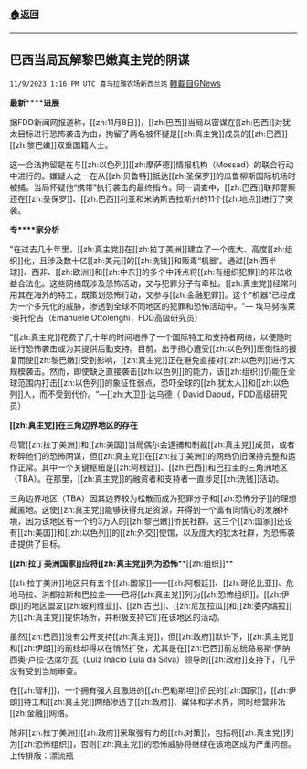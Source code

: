 ###  [:house:返回](README.md)
---


## 巴西当局瓦解黎巴嫩真主党的阴谋
`11/9/2023 1:16 PM UTC 喜马拉雅农场新西兰站` [轉載自GNews](https://gnews.org/articles/1949574)

**最新****进展**

据FDD新闻网报道称，[[zh:11月8日]]，[[zh:巴西]]当局以密谋在[[zh:巴西]]对犹太目标进行恐怖袭击为由，拘留了两名被怀疑是[[zh:真主党]]成员的[[zh:巴西]][[zh:黎巴嫩]]双重国籍人士。

这一合法拘留是在与[[zh:以色列]][[zh:摩萨德]]情报机构（Mossad）的联合行动中进行的。嫌疑人之一在从[[zh:贝鲁特]]抵达[[zh:圣保罗]]的瓜鲁柳斯国际机场时被捕，当局怀疑他“携带”执行袭击的最终指令。同一调查中，[[zh:巴西]]联邦警察还在[[zh:圣保罗]]、[[zh:巴西]]利亚和米纳斯吉拉斯州的11个[[zh:地点]]进行了突袭。

**专****家分析**

"在过去几十年里，[[zh:真主党]]在[[zh:拉丁美洲]]建立了一个庞大、高度[[zh:组织]]化，且涉及数十亿[[zh:美元]]的[[zh:洗钱]]和贩毒“机器‘。通过[[zh:西半球]]、西非、[[zh:欧洲]]和[[zh:中东]]的多个中转点将[[zh:有组织犯罪]]的非法收益合法化。这些网络既涉及恐怖活动，又与犯罪分子有牵扯。[[zh:真主党]]经常利用其在海外的特工，既策划恐怖行动，又参与[[zh:金融犯罪]]。这个”机器“已经成为一个多元化的威胁，渗透到全球不同地区的犯罪和恐怖活动中。"— 埃马努埃莱·奥托伦吉（Emanuele Ottolenghi，FDD高级研究员）

"[[zh:真主党]]花费了几十年的时间培养了一个国际特工和支持者网络，以便随时进行恐怖袭击或为其提供后勤支持。目前，出于担心遭受[[zh:以色列]]压倒性的报复而使[[zh:黎巴嫩]]受到影响，[[zh:真主党]]正在避免直接对[[zh:以色列]]进行大规模袭击。然而，即使缺乏直接袭击[[zh:以色列]]的能力，该[[zh:组织]]仍能在全球范围内打击[[zh:以色列]]的象征性弱点，恐吓全球的[[zh:犹太人]]和[[zh:以色列]]人，而不受到代价。“—[[zh:大卫]]·达乌德（ David Daoud，FDD高级研究员）

**[[zh:真主党]]在三角****边****界地区的存在**

尽管[[zh:拉丁美洲]]和[[zh:美国]]当局偶尔会逮捕和制裁[[zh:真主党]]成员，或者粉碎他们的恐怖阴谋，但[[zh:真主党]]在[[zh:拉丁美洲]]的网络仍旧保持完整和运作正常。其中一个关键枢纽是[[zh:阿根廷]]、[[zh:巴西]]和巴拉圭的三角洲地区（TBA）。在那里，[[zh:真主党]]的融资者和支持者一直涉足[[zh:洗钱]]活动。

三角边界地区（TBA）因其边界较为松散而成为犯罪分子和[[zh:恐怖分子]]的理想藏匿地。这使[[zh:真主党]]能够获得充足资源，并得到一个富有同情心的发展环境，因为该地区有一个约3万人的[[zh:黎巴嫩]]侨民社群。这三个[[zh:国家]]还设有[[zh:美国]]和[[zh:以色列]]的[[zh:外交]]使馆，以及庞大的犹太社群，为恐怖袭击提供了目标。

**[[zh:拉丁美洲国家]]****应****将[[zh:真主党]]列****为****恐怖****[[zh:组织]]**

[[zh:拉丁美洲]]地区只有五个[[zh:国家]]——[[zh:阿根廷]]、[[zh:哥伦比亚]]、危地马拉、洪都拉斯和巴拉圭——已将[[zh:真主党]]列为[[zh:恐怖组织]]。[[zh:伊朗]]的地区盟友[[zh:玻利维亚]]、[[zh:古巴]]、[[zh:尼加拉瓜]]和[[zh:委内瑞拉]]为[[zh:真主党]]提供场所，并积极支持它们在该地区的活动。

虽然[[zh:巴西]]没有公开支持[[zh:真主党]]，但[[zh:政府]]默许下，[[zh:真主党]]和[[zh:伊朗]]的前线却得以在悄然扩张，尤其是在[[zh:巴西]]前总统路易斯·伊纳西奥·卢拉·达席尔瓦（Luiz Inácio Lula da Silva）领导的[[zh:政府]]支持下，几乎没有受到当局审查。

在[[zh:智利]]，一个拥有强大且激进的[[zh:巴勒斯坦]]侨民的[[zh:国家]]，[[zh:伊朗]]特工和[[zh:真主党]]网络渗透了[[zh:政府]]、媒体和学术界，同时经营非法[[zh:金融]]网络。

除非[[zh:拉丁美洲]][[zh:政府]]采取强有力的[[zh:对策]]，包括将[[zh:真主党]]列为[[zh:恐怖组织]]，否则[[zh:真主党]]的恐怖威胁将继续在该地区成为严重问题。
上传排版：漂流瓶
